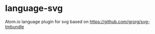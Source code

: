 language-svg
============

Atom.io language plugin for svg based on https://github.com/grorg/svg-tmbundle

